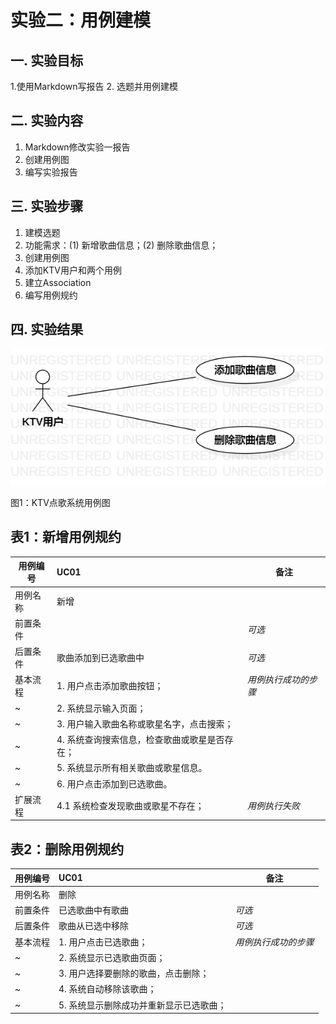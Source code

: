 # 实验二：用例建模

## 一. 实验目标

1.使用Markdown写报告
2. 选题并用例建模

## 二. 实验内容

1. Markdown修改实验一报告
2. 创建用例图
3. 编写实验报告

## 三. 实验步骤

1. 建模选题
2. 功能需求：(1) 新增歌曲信息；(2) 删除歌曲信息；
3. 创建用例图
4. 添加KTV用户和两个用例
5. 建立Association
6. 编写用例规约

## 四. 实验结果

![用例图](./UseCaseDiagram1.jpg)

图1：KTV点歌系统用例图

## 表1：新增用例规约  

用例编号  | UC01 | 备注  
-|:-|-  
用例名称  | 新增  |   
前置条件  |      | *可选*   
后置条件  | 歌曲添加到已选歌曲中     | *可选*   
基本流程  | 1. 用户点击添加歌曲按钮；  |*用例执行成功的步骤*    
~| 2. 系统显示输入页面；  |   
~| 3. 用户输入歌曲名称或歌星名字，点击搜索；  |   
~| 4. 系统查询搜索信息，检查歌曲或歌星是否存在；  |   
~| 5. 系统显示所有相关歌曲或歌星信息。  |  
~| 6. 用户点击添加到已选歌曲。  |  
扩展流程  | 4.1 系统检查发现歌曲或歌星不存在；  |*用例执行失败*    

## 表2：删除用例规约  

用例编号  | UC01 | 备注  
-|:-|-  
用例名称  | 删除  |   
前置条件  | 已选歌曲中有歌曲     | *可选*   
后置条件  | 歌曲从已选中移除     | *可选*   
基本流程  | 1. 用户点击已选歌曲；  |*用例执行成功的步骤*    
~| 2. 系统显示已选歌曲页面；  |   
~| 3. 用户选择要删除的歌曲，点击删除；  |   
~| 4. 系统自动移除该歌曲；  |   
~| 5. 系统显示删除成功并重新显示已选歌曲；  |     
